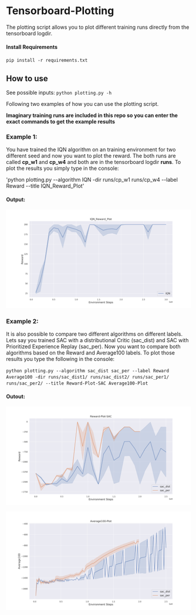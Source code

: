 # Tensorboard-Plotting
The plotting script allows you to plot different training runs directly from the tensorboard logdir.
 
#### Install Requirements

`pip install -r requirements.txt`


## How to use
See possible inputs:
`python plotting.py -h`


Following two examples of how you can use the plotting script. 

**Imaginary training runs are included in this repo so you can enter the exact commands to get the example results** 
### Example 1:
You have trained the IQN algorithm on an training environment for two different seed and now you want to plot the reward. The both runs are called **cp_w1** and **cp_w4** and both are in the tensorboard logdir **runs**. 
To plot the results you simply type in the console: 

'python plotting.py --algorithm IQN -dir runs/cp_w1 runs/cp_w4 --label Reward --title IQN_Reward_Plot'

#### **Output:**

![alt_text](example_img/IQN_Reward_Plot.png)

### Example 2:
It is also possible to compare two different algorithms on different labels. Lets say you trained SAC with a distributional Critic (sac_dist) and SAC with Prioritized Experience Replay (sac_per). Now you want to compare both algorithms based on the Reward and Average100 labels. To plot those results you type the following in the console:
 
`
python plotting.py --algorithm sac_dist sac_per --label Reward Average100 -dir runs/sac_dist1/ runs/sac_dist2/ runs/sac_per1/ runs/sac_per2/ --title Reward-Plot-SAC Average100-Plot
`

#### **Outout:**

![alt_text](example_img/Reward-Plot-SAC.png)

![alt_text](example_img/Average100-Plot.png) 

